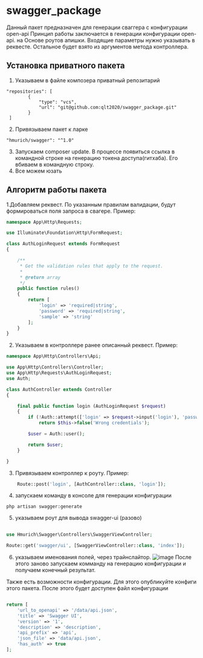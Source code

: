 # swagger_package

Данный пакет предназначен для генерации сваггера с конфигурации open-api 
Принцип работы заключается в генерации конфигурации open-api. на Основе роутов апишки. Входящие параметры нужно указывать в реквесте. Остальное будет взято из аргументов метода контроллера.

## Установка приватного пакета
1. Указываем в файле композера приватный репозитарий 
```
"repositories": [
        {
            "type": "vcs",
            "url": "git@github.com:qlt2020/swagger_package.git"
        }
 ]
``` 
2. Привязываем пакет к ларке 
``` 
"hmurich/swagger": "^1.0"
```
3. Запускаем composer update. В процессе появиться ссылка в командной строке на генерацию токена доступа(гитхаба). Его вбиваем в командную строку. 
4. Все можем юзать

## Алгоритм работы пакета
1.Добавляем реквест. По указанным правилам валидации, будут формироваться поля запроса в свагере. Пример: 
```php
namespace App\Http\Requests;

use Illuminate\Foundation\Http\FormRequest;

class AuthLoginRequest extends FormRequest
{

    /**
     * Get the validation rules that apply to the request.
     *
     * @return array
     */
    public function rules()
    {
        return [
            'login' => 'required|string',
            'password' => 'required|string',
            'sample' => 'string'
        ];
    }
}
```
2. Указываем в контроллере ранее описанный реквест. Пример: 
```php
namespace App\Http\Controllers\Api;

use App\Http\Controllers\Controller;
use App\Http\Requests\AuthLoginRequest;
use Auth;

class AuthController extends Controller
{

    final public function login (AuthLoginRequest $request)
    {
        if (!Auth::attempt(['login' => $request->input('login'), 'password' => $request->input('password')]) )
            return $this->false('Wrong credentials');

        $user = Auth::user();

        return $user;
    }

}
```
3. Привязываем контроллер к роуту. Пример: 
```php
    Route::post('login', [AuthController::class, 'login']);
```
4. запускаем команду в консоле для генерации конфигурации 
```
php artisan swagger:generate
```
5. указываем роут для вывода swagger-ui (разово)
```php
    
use Hmurich\Swagger\Controllers\SwaggerViewController;

Route::get('swagger/ui', [SwaggerViewController::class, 'index']);
```
6. указываем именования полей, через трайнслайтор.
![image](https://user-images.githubusercontent.com/12165549/108693870-8f678580-7528-11eb-8343-8fae8303d82a.png)
После этого заново запускаем комманду на генерацию конфигурации и получаем конечный результат. 


Также есть возможности конфигурации. Для этого опубликуйте конфиги этого пакета. После этого будет доступен файл конфигурации 
```php 

return [
    'url_to_openapi' => '/data/api.json',
    'title' => 'Swagger UI',
    'version' => '1',
    'description' => 'description',
    'api_prefix' => 'api',
    'json_file' => 'data/api.json',
    'has_auth' => true
];

```

